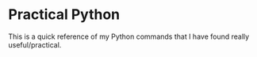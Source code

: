 # Practical Python
This is a quick reference of my Python commands that I have found really useful/practical.
